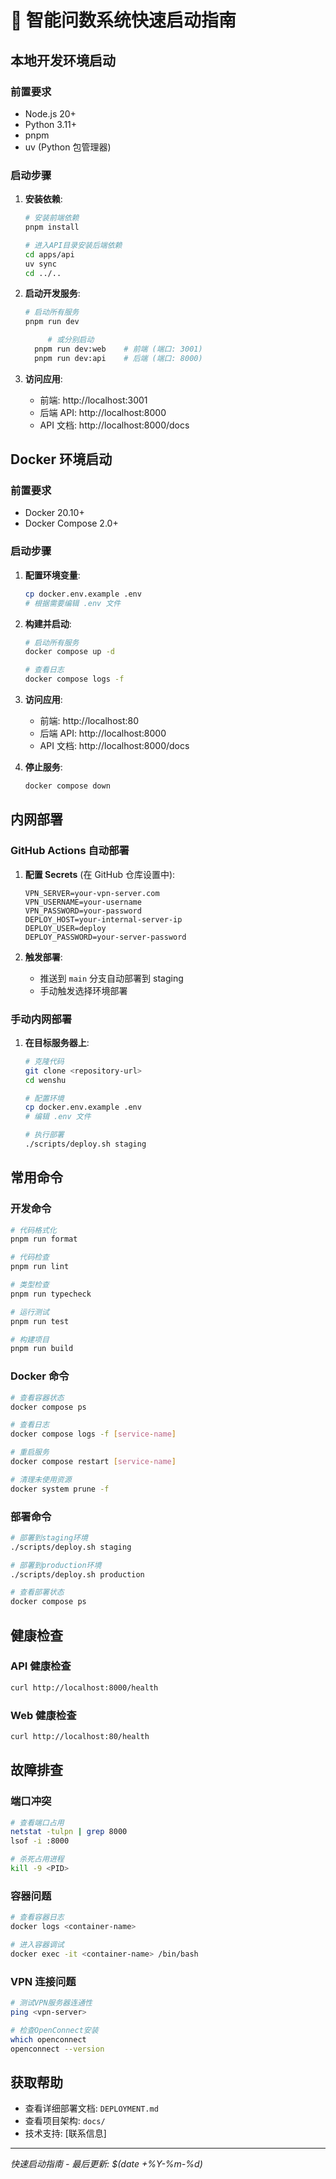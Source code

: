 # 🚀 智能问数系统快速启动指南

## 本地开发环境启动

### 前置要求

- Node.js 20+
- Python 3.11+
- pnpm
- uv (Python 包管理器)

### 启动步骤

1. **安装依赖**:

   ```bash
   # 安装前端依赖
   pnpm install

   # 进入API目录安装后端依赖
   cd apps/api
   uv sync
   cd ../..
   ```

2. **启动开发服务**:

   ```bash
   # 启动所有服务
   pnpm run dev

        # 或分别启动
     pnpm run dev:web    # 前端 (端口: 3001)
     pnpm run dev:api    # 后端 (端口: 8000)
   ```

3. **访问应用**:
   - 前端: http://localhost:3001
   - 后端 API: http://localhost:8000
   - API 文档: http://localhost:8000/docs

## Docker 环境启动

### 前置要求

- Docker 20.10+
- Docker Compose 2.0+

### 启动步骤

1. **配置环境变量**:

   ```bash
   cp docker.env.example .env
   # 根据需要编辑 .env 文件
   ```

2. **构建并启动**:

   ```bash
   # 启动所有服务
   docker compose up -d

   # 查看日志
   docker compose logs -f
   ```

3. **访问应用**:

   - 前端: http://localhost:80
   - 后端 API: http://localhost:8000
   - API 文档: http://localhost:8000/docs

4. **停止服务**:
   ```bash
   docker compose down
   ```

## 内网部署

### GitHub Actions 自动部署

1. **配置 Secrets** (在 GitHub 仓库设置中):

   ```
   VPN_SERVER=your-vpn-server.com
   VPN_USERNAME=your-username
   VPN_PASSWORD=your-password
   DEPLOY_HOST=your-internal-server-ip
   DEPLOY_USER=deploy
   DEPLOY_PASSWORD=your-server-password
   ```

2. **触发部署**:
   - 推送到 `main` 分支自动部署到 staging
   - 手动触发选择环境部署

### 手动内网部署

1. **在目标服务器上**:

   ```bash
   # 克隆代码
   git clone <repository-url>
   cd wenshu

   # 配置环境
   cp docker.env.example .env
   # 编辑 .env 文件

   # 执行部署
   ./scripts/deploy.sh staging
   ```

## 常用命令

### 开发命令

```bash
# 代码格式化
pnpm run format

# 代码检查
pnpm run lint

# 类型检查
pnpm run typecheck

# 运行测试
pnpm run test

# 构建项目
pnpm run build
```

### Docker 命令

```bash
# 查看容器状态
docker compose ps

# 查看日志
docker compose logs -f [service-name]

# 重启服务
docker compose restart [service-name]

# 清理未使用资源
docker system prune -f
```

### 部署命令

```bash
# 部署到staging环境
./scripts/deploy.sh staging

# 部署到production环境
./scripts/deploy.sh production

# 查看部署状态
docker compose ps
```

## 健康检查

### API 健康检查

```bash
curl http://localhost:8000/health
```

### Web 健康检查

```bash
curl http://localhost:80/health
```

## 故障排查

### 端口冲突

```bash
# 查看端口占用
netstat -tulpn | grep 8000
lsof -i :8000

# 杀死占用进程
kill -9 <PID>
```

### 容器问题

```bash
# 查看容器日志
docker logs <container-name>

# 进入容器调试
docker exec -it <container-name> /bin/bash
```

### VPN 连接问题

```bash
# 测试VPN服务器连通性
ping <vpn-server>

# 检查OpenConnect安装
which openconnect
openconnect --version
```

## 获取帮助

- 查看详细部署文档: `DEPLOYMENT.md`
- 查看项目架构: `docs/`
- 技术支持: [联系信息]

---

_快速启动指南 - 最后更新: $(date +%Y-%m-%d)_
